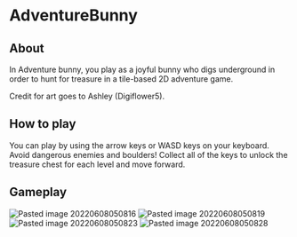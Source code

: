 # AdventureBunny
## About
In Adventure bunny, you play as a joyful bunny who digs underground in order to hunt for treasure in a tile-based 2D adventure game.

Credit for art goes to Ashley (Digiflower5).

## How to play
You can play by using the arrow keys or WASD keys on your keyboard. Avoid dangerous enemies and boulders! Collect all of the keys to unlock the treasure chest for each level and move forward.

## Gameplay
![Pasted image 20220608050816](https://user-images.githubusercontent.com/40770861/172591250-53b344fc-633f-4d26-8feb-553b68a0bd61.png)
![Pasted image 20220608050819](https://user-images.githubusercontent.com/40770861/172591270-ff16ff58-5e13-464d-aab0-e16e15ea42fd.png)
![Pasted image 20220608050823](https://user-images.githubusercontent.com/40770861/172591282-d5944343-d4a5-4a0b-a66d-dcb83dccb37b.png)
![Pasted image 20220608050828](https://user-images.githubusercontent.com/40770861/172591319-017e75a0-d570-454b-a123-b9fe6622dac8.png)
